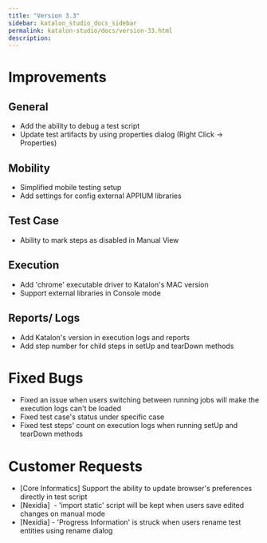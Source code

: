 ```yaml
---
title: "Version 3.3" 
sidebar: katalon_studio_docs_sidebar
permalink: katalon-studio/docs/version-33.html 
description: 
---
```

Improvements
============

General
-------

*   Add the ability to debug a test script
*   Update test artifacts by using properties dialog (Right Click -> Properties)

Mobility
--------

*   Simplified mobile testing setup
*   Add settings for config external APPIUM libraries

Test Case
---------

*   Ability to mark steps as disabled in Manual View

Execution
---------

*   Add 'chrome' executable driver to Katalon's MAC version
*   Support external libraries in Console mode

Reports/ Logs
-------------

*   Add Katalon's version in execution logs and reports
*   Add step number for child steps in setUp and tearDown methods

Fixed Bugs
==========

*   Fixed an issue when users switching between running jobs will make the execution logs can't be loaded
*   Fixed test case's status under specific case
*   Fixed test steps' count on execution logs when running setUp and tearDown methods

Customer Requests
=================

*   \[Core Informatics\] Support the ability to update browser's preferences directly in test script
*   \[Nexidia\]  - 'import static' script will be kept when users save edited changes on manual mode
*   \[Nexidia\] - 'Progress Information' is struck when users rename test entities using rename dialog